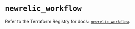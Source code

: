 # `newrelic_workflow`

Refer to the Terraform Registry for docs: [`newrelic_workflow`](https://registry.terraform.io/providers/newrelic/newrelic/3.62.0/docs/resources/workflow).
